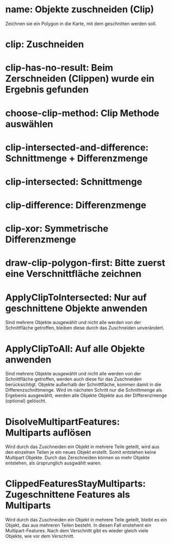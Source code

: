 ﻿# name:	Objekte zuschneiden (Clip)

Zeichnen sie ein Polygon in die Karte, mit dem geschnitten werden soll.

# clip: Zuschneiden

# clip-has-no-result: Beim Zerschneiden (Clippen) wurde ein Ergebnis gefunden

# choose-clip-method: Clip Methode auswählen

# clip-intersected-and-difference: Schnittmenge + Differenzmenge

# clip-intersected:	Schnittmenge

# clip-difference: Differenzmenge

# clip-xor:	Symmetrische Differenzmenge

# draw-clip-polygon-first: Bitte zuerst eine Verschnittfläche zeichnen

# ApplyClipToIntersected: Nur auf geschnittene Objekte anwenden

Sind mehrere Objekte ausgewählt und nicht alle werden von der Schnittfläche
getroffen, bleiben diese durch das Zuschneiden unverändert.

# ApplyClipToAll: Auf alle Objekte anwenden

Sind mehrere Objekte ausgewählt und nicht alle werden von der Schnittfläche
getroffen, werden auch diese für das Zuschneiden berücksichtigt. Objekte außerhalb
der Schnittfläche, kommen damit in die Differenzschnittmenge. Wird im nächsten
Schritt nur die Schnittmenge als Ergebenis ausgewählt, werden alle Objekte Objekte
aus der Differenzmenge (optional) gelöscht.

# DisolveMultipartFeatures: Multiparts auflösen

Wird durch das Zuschneiden ein Objekt in mehrere Teile geteilt, wird aus den 
einzelnen Teilen je ein neues Objekt erstellt. Somit entstehen keine Multipart Objekte.
Durch das Zerschneiden können so mehr Objekte entstehen, als ürsprunglich ausgwählt waren.

# ClippedFeaturesStayMultiparts:	Zugeschnittene Features als Multiparts

Wird durch das Zuschneiden ein Objekt in mehrere Teile geteilt, bleibt es ein Objekt,
das aus mehreren Teilen besteht. In diesen Fall enstehent ein Multipart-Features.
Nach dem Verschnitt gibt es wieder gleich viele Objekte, wie vor dem Verschnitt.